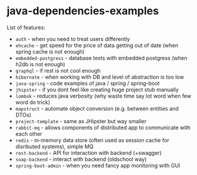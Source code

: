 # java-dependencies-examples
List of features:
* `auth` - when you need to treat users differently
* `ehcache` - get speed for the price of data getting out of date (when spring cache is not enough)
* `embedded-postgress` - database tests with embedded postgress (when h2db is not enough)
* `graphql` - if rest is not cool enough
* `hibernate` - when working with DB and level of abstraction is too low
* `java-spring` - code examples of java / spring / spring-boot
* `jhipster` - if you dont feel like creating huge project stub manually
* `lombok` - reduces java verbosity (why waste time say lot word when few word do trick)
* `mapstruct` - automate object conversion (e.g. between entities and DTOs) 
* `project-template` - same as JHipster but way smaller
* `rabbit-mq` - allows components of distributed app to communicate with each other
* `redis` - in-memory data store (often used as session cache for disributed systems), simple MQ
* `rest-backend` - API for interaction with backend (+swagger)
* `soap-backend` - interact with backend (oldschool way)
* `spring-boot-admin` - when you need fancy app monitoring with GUI
